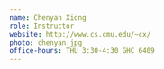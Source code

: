 ```yaml
---
name: Chenyan Xiong
role: Instructor
website: http://www.cs.cmu.edu/~cx/
photo: chenyan.jpg
office-hours: THU 3:30-4:30 GHC 6409
---
```

